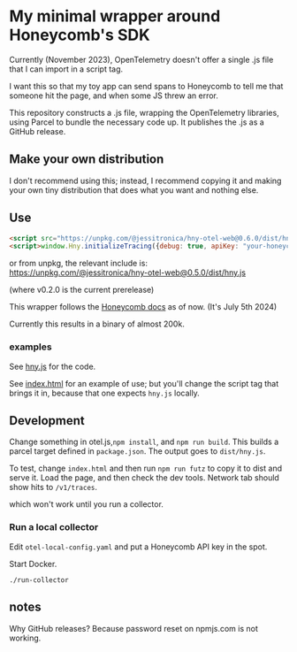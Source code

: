 # My minimal wrapper around Honeycomb's SDK

Currently (November 2023), OpenTelemetry doesn't offer a single .js file that I can import in a script tag.

I want this so that my toy app can send spans to Honeycomb to tell me that someone hit the page, and when some JS threw an error.

This repository constructs a .js file, wrapping the OpenTelemetry libraries, using Parcel to bundle the necessary code up. It publishes the .js as a GitHub release.

## Make your own distribution

I don't recommend using this; instead, I recommend copying it and making your own tiny distribution that does what you want and nothing else.

## Use

```html
<script src="https://unpkg.com/@jessitronica/hny-otel-web@0.6.0/dist/hny.js"></script>
<script>window.Hny.initializeTracing({debug: true, apiKey: "your-honeycomb-ingest-api-key", serviceName: "my-app"})</script>
```

or from unpkg, the relevant include is: https://unpkg.com/@jessitronica/hny-otel-web@0.5.0/dist/hny.js

(where v0.2.0 is the current prerelease)

This wrapper follows the [Honeycomb docs](https://docs.honeycomb.io/send-data/javascript-browser/honeycomb-distribution/) as of now.
(It's July 5th 2024)

Currently this results in a binary of almost 200k.

### examples

See [hny.js](https://github.com/jessitron/hny-otel-web/blob/main/src/hny.js) for the code.

See [index.html](https://github.com/jessitron/hny-otel-web/blob/main/src/index.html) for an example of use; but you'll change the script tag that brings it in, because that one expects `hny.js` locally.

## Development

Change something in otel.js,`npm install`, and `npm run build`. This builds a parcel target defined in `package.json`. The output goes to `dist/hny.js`.

To test, change `index.html` and then run `npm run futz` to copy it to dist and serve it. Load the page, and then check the dev tools. Network tab should show hits to `/v1/traces`.

which won't work until you run a collector.

### Run a local collector

Edit `otel-local-config.yaml` and put a Honeycomb API key in the spot.

Start Docker.

`./run-collector`

## notes

Why GitHub releases? Because password reset on npmjs.com is not working.
